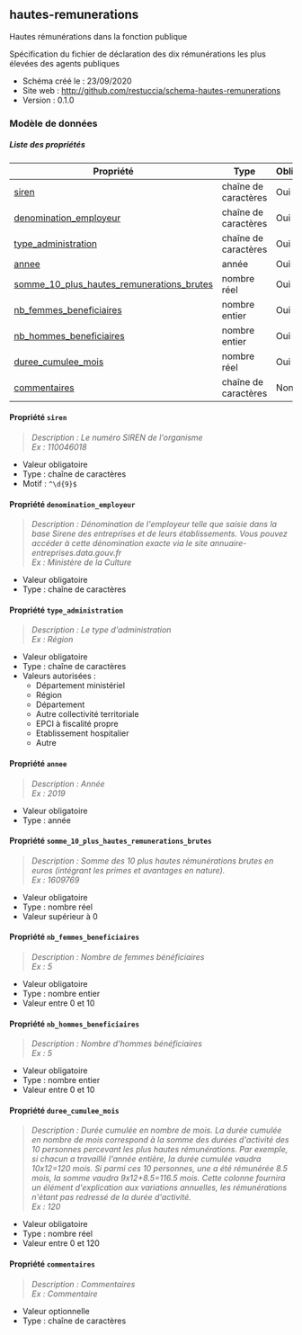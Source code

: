 <MenuSchema />

## hautes-remunerations

Hautes rémunérations dans la fonction publique

Spécification du fichier de déclaration des dix rémunérations les plus élevées des agents publiques

- Schéma créé le : 23/09/2020
- Site web : http://github.com/restuccia/schema-hautes-remunerations
- Version : 0.1.0

### Modèle de données


##### Liste des propriétés

| Propriété | Type | Obligatoire |
| -- | -- | -- |
| [siren](#propriete-siren) | chaîne de caractères  | Oui |
| [denomination_employeur](#propriete-denomination-employeur) | chaîne de caractères  | Oui |
| [type_administration](#propriete-type-administration) | chaîne de caractères  | Oui |
| [annee](#propriete-annee) | année  | Oui |
| [somme_10_plus_hautes_remunerations_brutes](#propriete-somme-10-plus-hautes-remunerations-brutes) | nombre réel  | Oui |
| [nb_femmes_beneficiaires](#propriete-nb-femmes-beneficiaires) | nombre entier  | Oui |
| [nb_hommes_beneficiaires](#propriete-nb-hommes-beneficiaires) | nombre entier  | Oui |
| [duree_cumulee_mois](#propriete-duree-cumulee-mois) | nombre réel  | Oui |
| [commentaires](#propriete-commentaires) | chaîne de caractères  | Non |

#### Propriété `siren`

> *Description : Le numéro SIREN de l'organisme<br/>Ex : 110046018*
- Valeur obligatoire
- Type : chaîne de caractères
- Motif : `^\d{9}$`

#### Propriété `denomination_employeur`

> *Description : Dénomination de l'employeur telle que saisie dans la base Sirene des entreprises et de leurs établissements. Vous pouvez accéder à cette dénomination exacte via le site annuaire-entreprises.data.gouv.fr<br/>Ex : Ministère de la Culture*
- Valeur obligatoire
- Type : chaîne de caractères

#### Propriété `type_administration`

> *Description : Le type d'administration <br/>Ex : Région*
- Valeur obligatoire
- Type : chaîne de caractères
- Valeurs autorisées : 
    - Département ministériel
    - Région
    - Département
    - Autre collectivité territoriale
    - EPCI à fiscalité propre
    - Etablissement hospitalier
    - Autre

#### Propriété `annee`

> *Description : Année<br/>Ex : 2019*
- Valeur obligatoire
- Type : année

#### Propriété `somme_10_plus_hautes_remunerations_brutes`

> *Description : Somme des 10 plus hautes rémunérations brutes en euros (intégrant les primes et avantages en nature).<br/>Ex : 1609769*
- Valeur obligatoire
- Type : nombre réel
- Valeur supérieur à 0

#### Propriété `nb_femmes_beneficiaires`

> *Description : Nombre de femmes bénéficiaires<br/>Ex : 5*
- Valeur obligatoire
- Type : nombre entier
- Valeur entre 0 et 10

#### Propriété `nb_hommes_beneficiaires`

> *Description : Nombre d'hommes bénéficiaires<br/>Ex : 5*
- Valeur obligatoire
- Type : nombre entier
- Valeur entre 0 et 10

#### Propriété `duree_cumulee_mois`

> *Description : Durée cumulée en nombre de mois. La durée cumulée en nombre de mois correspond à la somme des durées d'activité des 10 personnes percevant les plus hautes rémunérations. Par exemple, si chacun a travaillé l'année entière, la durée cumulée vaudra 10x12=120 mois. Si parmi ces 10 personnes, une a été rémunérée 8.5 mois, la somme vaudra 9x12+8.5=116.5 mois. Cette colonne fournira un élément d'explication aux variations annuelles, les rémunérations n'étant pas redressé de la durée d'activité.<br/>Ex : 120*
- Valeur obligatoire
- Type : nombre réel
- Valeur entre 0 et 120

#### Propriété `commentaires`

> *Description : Commentaires<br/>Ex : Commentaire*
- Valeur optionnelle
- Type : chaîne de caractères